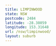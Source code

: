 ```yaml
---
title: LIMPINWOOD
state: NSW
postcode: 2484
latitude: -28.38059
longitude: 153.31648
url: /nsw/limpinwood/
layout: suburb
---
```

